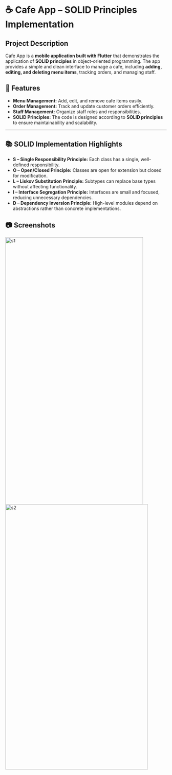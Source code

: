 # ☕ Cafe App – SOLID Principles Implementation

## Project Description

Cafe App is a **mobile application built with Flutter** that demonstrates the application of **SOLID principles** in object-oriented programming. The app provides a simple and clean interface to manage a cafe, including **adding, editing, and deleting menu items**, tracking orders, and managing staff.


## 🧩 Features

* **Menu Management:** Add, edit, and remove cafe items easily.
* **Order Management:** Track and update customer orders efficiently.
* **Staff Management:** Organize staff roles and responsibilities.
* **SOLID Principles:** The code is designed according to **SOLID principles** to ensure maintainability and scalability.

---

## 📚 SOLID Implementation Highlights

* **S – Single Responsibility Principle:** Each class has a single, well-defined responsibility.
* **O – Open/Closed Principle:** Classes are open for extension but closed for modification.
* **L – Liskov Substitution Principle:** Subtypes can replace base types without affecting functionality.
* **I – Interface Segregation Principle:** Interfaces are small and focused, reducing unnecessary dependencies.
* **D – Dependency Inversion Principle:** High-level modules depend on abstractions rather than concrete implementations.



## 📷 Screenshots

<img width="430" height="830" alt="s1" src="https://github.com/user-attachments/assets/d8465997-4c20-49d3-8d26-e6c800632119" />

<img width="445" height="825" alt="s2" src="https://github.com/user-attachments/assets/53c09c39-044c-49b5-a73f-2df0917fcd2f" />



